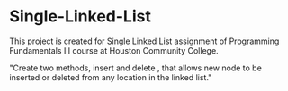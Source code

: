 # Single-Linked-List
This project is created for Single Linked List assignment of Programming Fundamentals III course at Houston Community College.

"Create two methods, insert and delete , that allows new node to be inserted  or deleted from any location in the linked list."
